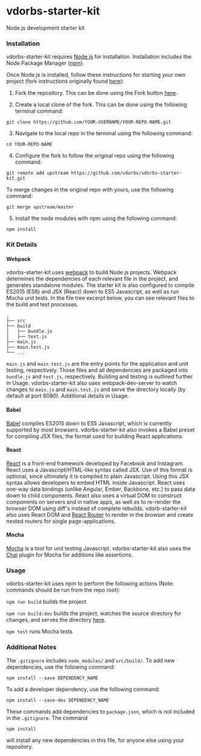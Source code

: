 # vdorbs-starter-kit
Node.js development starter kit

### Installation
vdorbs-starter-kit requires [Node.js](https://nodejs.org/en/) for installation. Installation includes the Node Package Manager ([npm](https://www.npmjs.com/)).

Once Node.js is installed, follow these instructions for starting your own project (fork instructions originally found [here](https://help.github.com/articles/fork-a-repo/)):

1. Fork the repository. This can be done using the Fork button [here](https://github.com/vdorbs/vdorbs-starter-kit).

2. Create a local clone of the fork. This can be done using the following terminal command:

  ```
  git clone https://github.com/YOUR-USERNAME/YOUR-REPO-NAME.git
  ```

3. Navigate to the local repo in the terminal using the following command:

  ```
  cd YOUR-REPO-NAME
  ```

4. Configure the fork to follow the original repo using the following command:

  ```
  git remote add upstream https://github.com/vdorbs/vdorbs-starter-kit.git
  ```
  
  To merge changes in the original repo with yours, use the following command:
  
  ```
  git merge upstream/master
  ```

5. Install the node modules with npm using the following command:

  ```
  npm install
  ```

### Kit Details
#### Webpack
vdorbs-starter-kit uses [webpack](https://webpack.github.io/) to build Node.js projects. Webpack determines the dependencies of each relevant file in the project, and generates standalone modules. The starter kit is also configured to compile ES2015 (ES6) and JSX (React) down to ES5 Javascript, as well as run Mocha unit tests. In the file tree excerpt below, you can see relevant files to the build and test processes.

```
.
├── src
├── build
|   ├── bundle.js
|   ├── test.js
├── main.js
├── main.test.js
└── ...
```

`main.js` and `main.test.js` are the entry points for the application and unit testing, respectively. Those files and all dependencies are packaged into `bundle.js` and `test.js`, respectively. Building and testing is outlined further in Usage. vdorbs-starter-kit also uses webpack-dev-server to watch changes to `main.js` and `main.test.js` and serve the directory locally (by default at port 8080). Additional details in Usage.

#### Babel
[Babel](https://babeljs.io/) compiles ES2015 down to ES5 Javascript, which is currently supported by most browsers. vdorbs-starter-kit also invokes a Babel preset for compiling JSX files, the format used for building React applications.

#### React
[React](https://facebook.github.io/react/) is a front-end framework developed by Facebook and Instagram. React uses a Javascript/HTML-like syntax called JSX. Use of this format is optional, since ultimately it is compiled to plain Javascript. Using this JSX syntax allows developers to embed HTML inside Javascript. React uses one-way data bindings (unlike Angular, Ember, Backbone, etc.) to pass data down to child components. React also uses a virtual DOM to construct components on servers and in native apps, as well as to re-render the browser DOM using diff's instead of complete rebuilds. vdorb-starter-kit also uses React DOM and [React Router](https://github.com/rackt/react-router) to render in the browser and create nested routers for single page-applications.

#### Mocha
[Mocha](https://mochajs.org/) is a tool for unit testing Javascript. vdorbs-starter-kit also uses the [Chai](http://chaijs.com/guide/) plugin for Mocha for additions like assertions.

### Usage
vdorbs-starter-kit uses npm to perform the following actions (Note: commands should be run from the repo root):

`npm run build` builds the project

`npm run build:dev` builds the project, watches the source directory for changes, and serves the directory [here](http://localhost:8080/).

`npm test` runs Mocha tests

### Additional Notes
The `.gitignore` includes `node_modules/` and `src/build/`. To add new dependencies, use the following command:

```
npm install --save DEPENDENCY_NAME
```

To add a developer dependency, use the following command:

```
npm install --save-dev DEPENDENCY_NAME
```

These commands add dependencies to `package.json`, which is not included in the `.gitignore`. The command

```
npm install
```

will install any new dependencies in this file, for anyone else using your repository.
